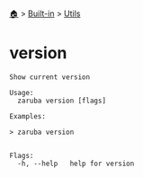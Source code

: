 <!--startTocHeader-->
[🏠](../../README.md) > [Built-in](../README.md) > [Utils](README.md)
# version
<!--endTocHeader-->

```
Show current version

Usage:
  zaruba version [flags]

Examples:

> zaruba version


Flags:
  -h, --help   help for version

```

<!--startTocSubtopic-->

<!--endTocSubtopic-->